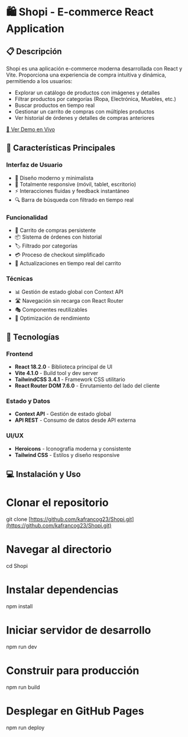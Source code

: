 # 🛍️ Shopi - E-commerce React Application


## 📋 Descripción

Shopi es una aplicación e-commerce moderna desarrollada con React y Vite. Proporciona una experiencia de compra intuitiva y dinámica, permitiendo a los usuarios:

- Explorar un catálogo de productos con imágenes y detalles
- Filtrar productos por categorías (Ropa, Electrónica, Muebles, etc.)
- Buscar productos en tiempo real
- Gestionar un carrito de compras con múltiples productos
- Ver historial de órdenes y detalles de compras anteriores

[🔗 Ver Demo en Vivo](https://kafrancog23.github.io/Shopi/)

## 🎯 Características Principales

### Interfaz de Usuario
- 🎨 Diseño moderno y minimalista
- 📱 Totalmente responsive (móvil, tablet, escritorio)
- ⚡ Interacciones fluidas y feedback instantáneo
- 🔍 Barra de búsqueda con filtrado en tiempo real

### Funcionalidad
- 🛒 Carrito de compras persistente
- 📦 Sistema de órdenes con historial
- 🏷️ Filtrado por categorías
- 💳 Proceso de checkout simplificado
- 🔄 Actualizaciones en tiempo real del carrito

### Técnicas
- 📊 Gestión de estado global con Context API
- 🛣️ Navegación sin recarga con React Router
- 🎭 Componentes reutilizables
- 🎯 Optimización de rendimiento

## 🚀 Tecnologías

### Frontend
- **React 18.2.0** - Biblioteca principal de UI
- **Vite 4.1.0** - Build tool y dev server
- **TailwindCSS 3.4.1** - Framework CSS utilitario
- **React Router DOM 7.6.0** - Enrutamiento del lado del cliente

### Estado y Datos
- **Context API** - Gestión de estado global
- **API REST** - Consumo de datos desde API externa

### UI/UX
- **Heroicons** - Iconografía moderna y consistente
- **Tailwind CSS** - Estilos y diseño responsive

## 💻 Instalación y Uso

# Clonar el repositorio
git clone [https://github.com/kafrancog23/Shopi.git](https://github.com/kafrancog23/Shopi.git)

# Navegar al directorio
cd Shopi

# Instalar dependencias
npm install

# Iniciar servidor de desarrollo
npm run dev

# Construir para producción
npm run build

# Desplegar en GitHub Pages
npm run deploy